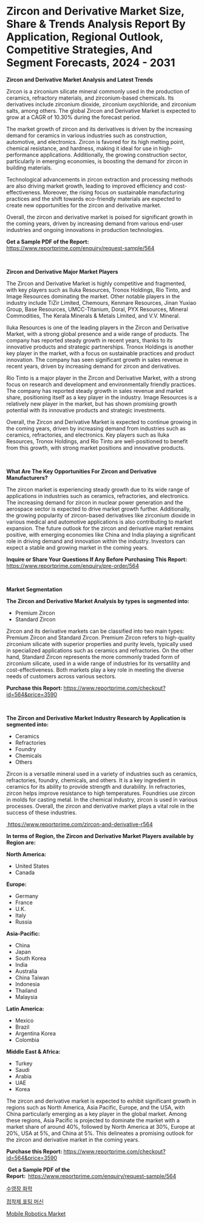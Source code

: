 <p><h1>Zircon and Derivative Market Size, Share & Trends Analysis Report By Application, Regional Outlook, Competitive Strategies, And Segment Forecasts, 2024 - 2031</h1></p><p><strong>Zircon and Derivative Market Analysis and Latest Trends</strong></p>
<p><p>Zircon is a zirconium silicate mineral commonly used in the production of ceramics, refractory materials, and zirconium-based chemicals. Its derivatives include zirconium dioxide, zirconium oxychloride, and zirconium salts, among others. The global Zircon and Derivative Market is expected to grow at a CAGR of 10.30% during the forecast period.</p><p>The market growth of zircon and its derivatives is driven by the increasing demand for ceramics in various industries such as construction, automotive, and electronics. Zircon is favored for its high melting point, chemical resistance, and hardness, making it ideal for use in high-performance applications. Additionally, the growing construction sector, particularly in emerging economies, is boosting the demand for zircon in building materials.</p><p>Technological advancements in zircon extraction and processing methods are also driving market growth, leading to improved efficiency and cost-effectiveness. Moreover, the rising focus on sustainable manufacturing practices and the shift towards eco-friendly materials are expected to create new opportunities for the zircon and derivative market.</p><p>Overall, the zircon and derivative market is poised for significant growth in the coming years, driven by increasing demand from various end-user industries and ongoing innovations in production technologies.</p></p>
<p><strong>Get a Sample PDF of the Report:&nbsp;</strong> <a href="https://www.reportprime.com/enquiry/request-sample/564">https://www.reportprime.com/enquiry/request-sample/564</a></p>
<p>&nbsp;</p>
<p><strong>Zircon and Derivative Major Market Players</strong></p>
<p><p>The Zircon and Derivative Market is highly competitive and fragmented, with key players such as Iluka Resources, Tronox Holdings, Rio Tinto, and Image Resources dominating the market. Other notable players in the industry include TiZir Limited, Chemours, Kenmare Resources, Jinan Yuxiao Group, Base Resources, UMCC-Titanium, Doral, PYX Resources, Mineral Commodities, The Kerala Minerals & Metals Limited, and V.V. Mineral.</p><p>Iluka Resources is one of the leading players in the Zircon and Derivative Market, with a strong global presence and a wide range of products. The company has reported steady growth in recent years, thanks to its innovative products and strategic partnerships. Tronox Holdings is another key player in the market, with a focus on sustainable practices and product innovation. The company has seen significant growth in sales revenue in recent years, driven by increasing demand for zircon and derivatives.</p><p>Rio Tinto is a major player in the Zircon and Derivative Market, with a strong focus on research and development and environmentally friendly practices. The company has reported steady growth in sales revenue and market share, positioning itself as a key player in the industry. Image Resources is a relatively new player in the market, but has shown promising growth potential with its innovative products and strategic investments.</p><p>Overall, the Zircon and Derivative Market is expected to continue growing in the coming years, driven by increasing demand from industries such as ceramics, refractories, and electronics. Key players such as Iluka Resources, Tronox Holdings, and Rio Tinto are well-positioned to benefit from this growth, with strong market positions and innovative products.</p></p>
<p>&nbsp;</p>
<p><strong>What Are The Key Opportunities For Zircon and Derivative Manufacturers?</strong></p>
<p><p>The zircon market is experiencing steady growth due to its wide range of applications in industries such as ceramics, refractories, and electronics. The increasing demand for zircon in nuclear power generation and the aerospace sector is expected to drive market growth further. Additionally, the growing popularity of zircon-based derivatives like zirconium dioxide in various medical and automotive applications is also contributing to market expansion. The future outlook for the zircon and derivative market remains positive, with emerging economies like China and India playing a significant role in driving demand and innovation within the industry. Investors can expect a stable and growing market in the coming years.</p></p>
<p><strong>Inquire or Share Your Questions If Any Before Purchasing This Report:</strong> <a href="https://www.reportprime.com/enquiry/pre-order/564">https://www.reportprime.com/enquiry/pre-order/564</a></p>
<p>&nbsp;</p>
<p><strong>Market Segmentation</strong></p>
<p><strong>The Zircon and Derivative Market Analysis by types is segmented into:</strong></p>
<p><ul><li>Premium Zircon</li><li>Standard Zircon</li></ul></p>
<p><p>Zircon and its derivative markets can be classified into two main types: Premium Zircon and Standard Zircon. Premium Zircon refers to high-quality zirconium silicate with superior properties and purity levels, typically used in specialized applications such as ceramics and refractories. On the other hand, Standard Zircon represents the more commonly traded form of zirconium silicate, used in a wide range of industries for its versatility and cost-effectiveness. Both markets play a key role in meeting the diverse needs of customers across various sectors.</p></p>
<p><strong>Purchase this Report:&nbsp;</strong><a href="https://www.reportprime.com/checkout?id=564&price=3590">https://www.reportprime.com/checkout?id=564&price=3590</a></p>
<p>&nbsp;</p>
<p><strong>The Zircon and Derivative Market Industry Research by Application is segmented into:</strong></p>
<p><ul><li>Ceramics</li><li>Refractories</li><li>Foundry</li><li>Chemicals</li><li>Others</li></ul></p>
<p><p> Zircon is a versatile mineral used in a variety of industries such as ceramics, refractories, foundry, chemicals, and others. It is a key ingredient in ceramics for its ability to provide strength and durability. In refractories, zircon helps improve resistance to high temperatures. Foundries use zircon in molds for casting metal. In the chemical industry, zircon is used in various processes. Overall, the zircon and derivative market plays a vital role in the success of these industries.</p></p>
<p><a href="https://www.reportprime.com/zircon-and-derivative-r564">&nbsp;https://www.reportprime.com/zircon-and-derivative-r564</a></p>
<p><strong>In terms of Region, the Zircon and Derivative Market Players available by Region are:</strong></p>
<p>
    <p> <strong> North America: </strong>
        <ul>
            <li>United States</li>
            <li>Canada</li>
        </ul>
        </p> 
    <p> <strong> Europe: </strong>
        <ul>
            <li>Germany</li>
            <li>France</li>
            <li>U.K.</li>
            <li>Italy</li>
            <li>Russia</li>
        </ul>
        </p> 
    <p> <strong> Asia-Pacific: </strong>
        <ul>
            <li>China</li>
            <li>Japan</li>
            <li>South Korea</li>
            <li>India</li>
            <li>Australia</li>
            <li>China Taiwan</li>
            <li>Indonesia</li>
            <li>Thailand</li>
            <li>Malaysia</li>
        </ul>
        </p> 
    <p> <strong> Latin America: </strong>
        <ul>
            <li>Mexico</li>
            <li>Brazil</li>
            <li>Argentina Korea</li>
            <li>Colombia</li>
        </ul>
        </p> 
    <p> <strong> Middle East & Africa: </strong>
        <ul>
            <li>Turkey</li>
            <li>Saudi</li>
            <li>Arabia</li>
            <li>UAE</li>
            <li>Korea</li>
        </ul>
    </p>
    </p>
<p><p>The zircon and derivative market is expected to exhibit significant growth in regions such as North America, Asia Pacific, Europe, and the USA, with China particularly emerging as a key player in the global market. Among these regions, Asia Pacific is projected to dominate the market with a market share of around 40%, followed by North America at 30%, Europe at 20%, USA at 5%, and China at 5%. This delineates a promising outlook for the zircon and derivative market in the coming years.</p></p>
<p><strong>Purchase this Report: </strong><a href="https://www.reportprime.com/checkout?id=564&price=3590">https://www.reportprime.com/checkout?id=564&price=3590</a></p>
<p>&nbsp;<strong>Get a Sample PDF of the Report:&nbsp;&nbsp;</strong><a href="https://www.reportprime.com/enquiry/request-sample/564">https://www.reportprime.com/enquiry/request-sample/564</a></p>
<p><strong></strong></p>
<p><p><a href="https://medium.com/@jordanilliamson678678_12326/%EC%88%98%EC%98%81%EC%9E%A5-%ED%99%94%ED%95%99-%EC%8B%9C%EC%9E%A5-%EC%A1%B0%EC%82%AC-%EB%B3%B4%EA%B3%A0%EC%84%9C-%EA%B7%B8-%EC%97%AD%EC%82%AC-%EB%B0%8F-2024%EB%85%84%EB%B6%80%ED%84%B0-2031%EB%85%84%EA%B9%8C%EC%A7%80%EC%9D%98-%EC%98%88%EC%B8%A1-e18dddd45a37">수영장 화학</a></p><p><a href="https://medium.com/@jewelmohr02/%EC%A0%91%EC%B0%A9%EC%A0%9C-%ED%8F%AC%ED%8C%85-%EA%B8%B0%EA%B3%84-%EC%8B%9C%EC%9E%A5-%EA%B2%BD%EC%9F%81-%EB%B6%84%EC%84%9D-%EC%8B%9C%EC%9E%A5-%EB%8F%99%ED%96%A5-%EB%B0%8F-2031%EB%85%84%EA%B9%8C%EC%A7%80%EC%9D%98-%EC%98%88%EC%B8%A1-de230949e3e3">접착제 포팅 머신</a></p><p><a href="https://view.publitas.com/reportprime-1/decoding-mobile-robotics-market-metrics-market-share-trends-and-growth-patterns/">Mobile Robotics Market</a></p></p>